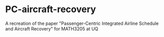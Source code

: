 # PC-aircraft-recovery
A recreation of the paper "Passenger-Centric Integrated Airline Schedule and Aircraft Recovery" for MATH3205 at UQ
